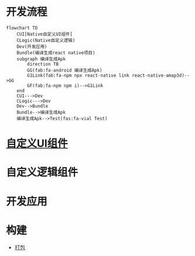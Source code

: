 # 开发流程
```mermaid
flowchart TD
    CUI[Native自定义UI组件]
    CLogic(Native自定义逻辑)
    Dev(开发应用)
    Bundle(编译生成react native项目)
    subgraph 编译生成Apk
        direction TB
        GG(fab:fa-android 编译生成Apk)
        G1Link(fab:fa-npm npx react-native link react-native-amap3d)-->GG
        GF(fab:fa-npm npm i)-->G1Link
    end
    CUI--->Dev
    CLogic--->Dev
    Dev-->Bundle
    Bundle-->编译生成Apk
    编译生成Apk-->Test(fas:fa-vial Test)
```

# [自定义UI组件](/custom/ui/)
# 自定义逻辑组件
# 开发应用
# 构建
- [打包](/build/bundle/)